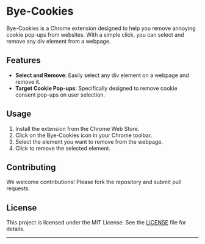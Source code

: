 # Bye-Cookies

Bye-Cookies is a Chrome extension designed to help you remove annoying cookie pop-ups from websites. With a simple click, you can select and remove any div element from a webpage.

## Features

- **Select and Remove**: Easily select any div element on a webpage and remove it.
- **Target Cookie Pop-ups**: Specifically designed to remove cookie consent pop-ups on user selection.

## Usage

1. Install the extension from the Chrome Web Store.
2. Click on the Bye-Cookies icon in your Chrome toolbar.
3. Select the element you want to remove from the webpage.
4. Click to remove the selected element.

## Contributing

We welcome contributions! Please fork the repository and submit pull requests.


## License

This project is licensed under the MIT License. See the [LICENSE](LICENSE) file for details.


---


